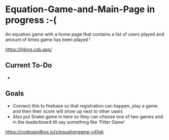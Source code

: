 # Equation-Game-and-Main-Page in progress :-(
An equation game with a home page that contains a list of users played and amount of times game has been played !

https://jhbng.csb.app/

## Current To-Do 
- 

## Goals 
- Connect this to firebase so that registration can happen, play a game and then their score will show up next to other users 
- Also put Snake game in here so they can choose one of two games and in the leaderboard itll say something like 'Filter Game' 

https://codesandbox.io/s/equationgame-o41qk
